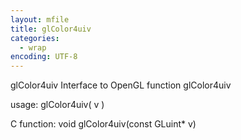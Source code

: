 ```yaml
---
layout: mfile
title: glColor4uiv
categories:
  - wrap
encoding: UTF-8
---
```


glColor4uiv  Interface to OpenGL function glColor4uiv

usage:  glColor4uiv( v )

C function:  void glColor4uiv(const GLuint\* v)